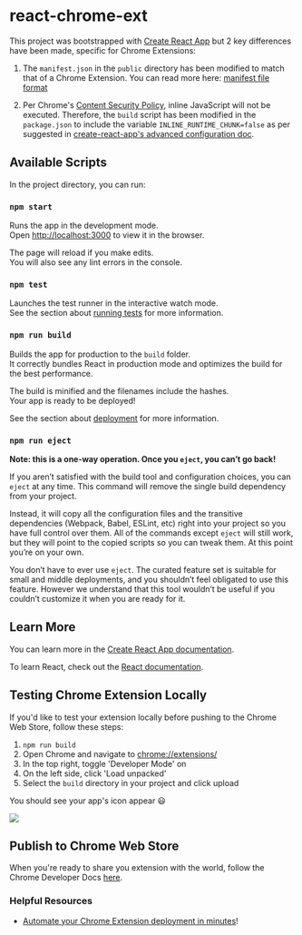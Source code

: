 # react-chrome-ext

This project was bootstrapped with [Create React App](https://github.com/facebook/create-react-app) but 2 key differences have been made, specific for Chrome Extensions:

1. The `manifest.json` in the `public` directory has been modified to match that of a Chrome Extension. You can read more here: [manifest file format](https://developer.chrome.com/extensions/manifest)

2. Per Chrome's [Content Security Policy](https://developer.chrome.com/extensions/contentSecurityPolicy#JSExecution), inline JavaScript will not be executed. Therefore, the `build` script has been modified in the `package.json` to include the variable `INLINE_RUNTIME_CHUNK=false` as per suggested in [create-react-app's advanced configuration doc](https://facebook.github.io/create-react-app/docs/advanced-configuration).

## Available Scripts

In the project directory, you can run:

### `npm start`

Runs the app in the development mode.<br>
Open [http://localhost:3000](http://localhost:3000) to view it in the browser.

The page will reload if you make edits.<br>
You will also see any lint errors in the console.

### `npm test`

Launches the test runner in the interactive watch mode.<br>
See the section about [running tests](https://facebook.github.io/create-react-app/docs/running-tests) for more information.

### `npm run build`

Builds the app for production to the `build` folder.<br>
It correctly bundles React in production mode and optimizes the build for the best performance.

The build is minified and the filenames include the hashes.<br>
Your app is ready to be deployed!

See the section about [deployment](https://facebook.github.io/create-react-app/docs/deployment) for more information.

### `npm run eject`

**Note: this is a one-way operation. Once you `eject`, you can’t go back!**

If you aren’t satisfied with the build tool and configuration choices, you can `eject` at any time. This command will remove the single build dependency from your project.

Instead, it will copy all the configuration files and the transitive dependencies (Webpack, Babel, ESLint, etc) right into your project so you have full control over them. All of the commands except `eject` will still work, but they will point to the copied scripts so you can tweak them. At this point you’re on your own.

You don’t have to ever use `eject`. The curated feature set is suitable for small and middle deployments, and you shouldn’t feel obligated to use this feature. However we understand that this tool wouldn’t be useful if you couldn’t customize it when you are ready for it.

## Learn More

You can learn more in the [Create React App documentation](https://facebook.github.io/create-react-app/docs/getting-started).

To learn React, check out the [React documentation](https://reactjs.org/).

## Testing Chrome Extension Locally

If you'd like to test your extension locally before pushing to the Chrome Web Store, follow these steps:

1. `npm run build`
2. Open Chrome and navigate to [chrome://extensions/](chrome://extensions/)
3. In the top right, toggle 'Developer Mode' on
4. On the left side, click 'Load unpacked'
5. Select the `build` directory in your project and click upload

You should see your app's icon appear 😃

![](https://res.cloudinary.com/dobfxs62e/image/upload/v1543765180/chrome-ext-demo_jlygdc.gif)

## Publish to Chrome Web Store

When you're ready to share you extension with the world, follow the Chrome Developer Docs [here](https://developer.chrome.com/webstore/get_started_simple#step6).

### Helpful  Resources
- [Automate your Chrome Extension deployment in minutes](https://dev.to/gokatz/automate-your-chrome-extension-deployment-in-minutes-48gb)!